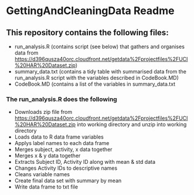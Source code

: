 # GettingAndCleaningData Readme

## This repository contains the following files:
- run_analysis.R (contains script (see below) that gathers and organises data from https://d396qusza40orc.cloudfront.net/getdata%2Fprojectfiles%2FUCI%20HAR%20Dataset.zip)
- summary_data.txt (contains a tidy table with summarised data from the run_analysis.R script with the variables described in CodeBook.MD)
- CodeBook.MD (contains a list of the variables in summary_data.txt

### The run_analysis.R does the following
- Downloads zip file from https://d396qusza40orc.cloudfront.net/getdata%2Fprojectfiles%2FUCI%20HAR%20Dataset.zip into working directory and unzip into working directory
- Loads data to R data frame variables
- Applys label names to each data frame
- Merges subject, activity, x data together
- Merges x & y data together
- Extracts Subject ID, Activity ID along with mean & std data
- Changes Activity IDs to descriptive names
- Cleans variable names
- Create final data set with summary by mean
- Write data frame to txt file
